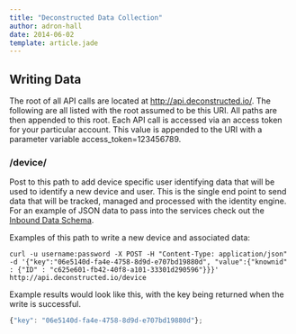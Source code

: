 ```yaml
---
title: "Deconstructed Data Collection"
author: adron-hall
date: 2014-06-02
template: article.jade
---
```


<h2 id="writing">Writing Data</h2>

The root of all API calls are located at http://api.deconstructed.io/. The following are all listed with the root assumed to be this URI. All paths are then appended to this root. Each API call is accessed via an access token for your particular account. This value is appended to the URI with a parameter variable access_token=123456789.

### /device/

Post to this path to add device specific user identifying data that will be used to identify a new device and user. This is the single end point to send data that will be tracked, managed and processed with the identity engine. For an example of JSON data to pass into the services check out the [Inbound Data Schema](/articles/inbound-data-schema/).

Examples of this path to write a new device and associated data:

    curl -u username:password -X POST -H "Content-Type: application/json" -d '{"key":"06e5140d-fa4e-4758-8d9d-e707bd19880d", "value":{"knownid" : {"ID" : "c625e601-fb42-40f8-a101-33301d290596"}}}' http://api.deconstructed.io/device

Example results would look like this, with the key being returned when the write is successful.

```javascript
{"key": "06e5140d-fa4e-4758-8d9d-e707bd19880d"};
```
